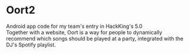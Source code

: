 # Oort2
Android app code for my team's entry in HackKing's 5.0<br>
Together with a website, Oort is a way for people to dynamically recommend which songs should be played at a party, integrated with the DJ's Spotify playlist.
